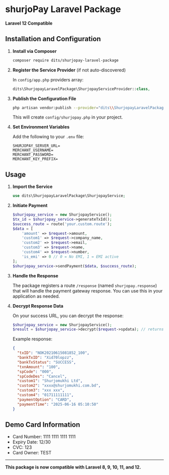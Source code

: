 # shurjoPay Laravel Package

**Laravel 12 Compatible**

## Installation and Configuration

1. **Install via Composer**

    ```bash
    composer require dits/shurjopay-laravel-package
    ```

2. **Register the Service Provider** (if not auto-discovered)

    In `config/app.php` providers array:

    ```php
    dits\ShurjopayLaravelPackage\ShurjopayServiceProvider::class,
    ```

3. **Publish the Configuration File**

    ```bash
    php artisan vendor:publish --provider="dits\\ShurjopayLaravelPackage\\ShurjopayServiceProvider" --tag=config
    ```

    This will create `config/shurjopay.php` in your project.

4. **Set Environment Variables**

    Add the following to your `.env` file:

    ```env
    SHURJOPAY_SERVER_URL=
    MERCHANT_USERNAME=
    MERCHANT_PASSWORD=
    MERCHANT_KEY_PREFIX=
    ```

## Usage

1. **Import the Service**

    ```php
    use dits\ShurjopayLaravelPackage\ShurjopayService;
    ```

2. **Initiate Payment**

    ```php
    $shurjopay_service = new ShurjopayService();
    $tx_id = $shurjopay_service->generateTxId();
    $success_route = route('your.custom.route');
    $data = [
        'amount' => $request->amount,
        'custom1' => $request->company_name,
        'custom2' => $request->email,
        'custom3' => $request->name,
        'custom4' => $request->number,
        'is_emi' => 0 // 0 = No EMI, 1 = EMI active
    ];
    $shurjopay_service->sendPayment($data, $success_route);
    ```

3. **Handle the Response**

    The package registers a route `/response` (named `shurjopay.response`) that will handle the payment gateway response. You can use this in your application as needed.

4. **Decrypt Response Data**

    On your success URL, you can decrypt the response:

    ```php
    $shurjopay_service = new ShurjopayService();
    $result = $shurjopay_service->decrypt($request->spdata); // returns object
    ```

    Example response:

    ```json
    {
      "txID": "NOK20210615081852_100",
      "bankTxID": "Xid70lopzz",
      "bankTxStatus": "SUCCESS",
      "txnAmount": "100",
      "spCode": "000",
      "spCodeDes": "Cancel",
      "custom1": "Shurjomukhi Ltd",
      "custom2": "xxxx@shurjomukhi.com.bd",
      "custom3": "xxx xxx",
      "custom4": "01711111111",
      "paymentOption": "CARD",
      "paymentTime": "2025-06-16 05:10:50"
    }
    ```

## Demo Card Information

- Card Number: 1111 1111 1111 1111
- Expiry Date: 12/30
- CVC: 123
- Card Owner: TEST

---

**This package is now compatible with Laravel 8, 9, 10, 11, and 12.**
